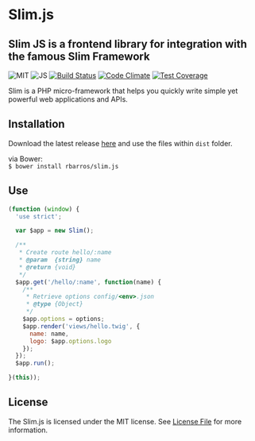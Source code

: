 # Slim.js

## Slim JS is a frontend library for integration with the famous Slim Framework

![MIT](https://img.shields.io/github/license/mashape/apistatus.svg?maxAge=2592000)
![JS](https://img.shields.io/badge/language-JS-yellow.svg)
[![Build Status](https://travis-ci.org/rbarros/slim.js.svg?branch=master)](https://travis-ci.org/rbarros/slim.js)
[![Code Climate](https://codeclimate.com/github/rbarros/slim.js/badges/gpa.svg)](https://codeclimate.com/github/rbarros/slim.js)
[![Test Coverage](https://codeclimate.com/github/rbarros/slim.js/badges/coverage.svg)](https://codeclimate.com/github/rbarros/slim.js/coverage)

Slim is a PHP micro-framework that helps you quickly write simple yet powerful web applications and APIs.

## Installation

Download the latest release [here](https://github.com/rbarros/slim.js/archive/master.zip) and use the files within `dist` folder.

via Bower: <br>
`$ bower install rbarros/slim.js` <br>

## Use

```js
(function (window) {
  'use strict';

  var $app = new Slim();

  /**
   * Create route hello/:name
   * @param  {string} name
   * @return {void}
   */
  $app.get('/hello/:name', function(name) {
    /**
     * Retrieve options config/<env>.json
     * @type {Object}
     */
    $app.options = options;
    $app.render('views/hello.twig', {
      name: name,
      logo: $app.options.logo
    });
  });
  $app.run();

}(this));
```

## License

The Slim.js is licensed under the MIT license. See [License File](LICENSE) for more information.
